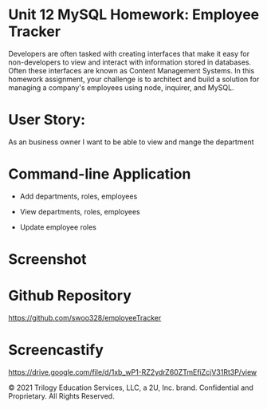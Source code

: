 # Unit 12 MySQL Homework: Employee Tracker

Developers are often tasked with creating interfaces that make it easy for non-developers to view and interact with information stored in databases. Often these interfaces are known as Content Management Systems. In this homework assignment, your challenge is to architect and build a solution for managing a company's employees using node, inquirer, and MySQL.

# User Story:
As an business owner I want to be able to view and mange the department

# Command-line Application
* Add departments, roles, employees

* View departments, roles, employees

* Update employee roles

# Screenshot


# Github Repository 
https://github.com/swoo328/employeeTracker

# Screencastify
https://drive.google.com/file/d/1xb_wP1-RZ2ydrZ60ZTmEfiZcjV31Rt3P/view

© 2021 Trilogy Education Services, LLC, a 2U, Inc. brand. Confidential and Proprietary. All Rights Reserved.
